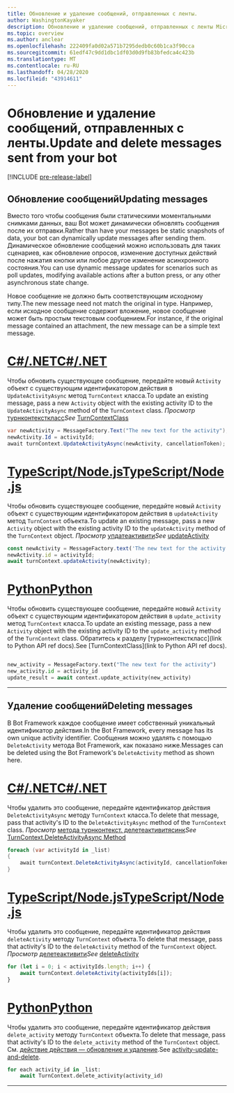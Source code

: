 ```yaml
---
title: Обновление и удаление сообщений, отправленных с ленты.
author: WashingtonKayaker
description: Обновление и удаление сообщений, отправленных с ленты Microsoft Teams
ms.topic: overview
ms.author: anclear
ms.openlocfilehash: 222409fa0d02a571b7295dedb0c60b1ca3f90cca
ms.sourcegitcommit: 61edf47c9dd1dbc1df03d0d9fb83bfedca4c423b
ms.translationtype: MT
ms.contentlocale: ru-RU
ms.lasthandoff: 04/28/2020
ms.locfileid: "43914611"
---
```

# <a name="update-and-delete-messages-sent-from-your-bot"></a><span data-ttu-id="64797-103">Обновление и удаление сообщений, отправленных с ленты.</span><span class="sxs-lookup"><span data-stu-id="64797-103">Update and delete messages sent from your bot</span></span>

[!INCLUDE [pre-release-label](~/includes/v4-to-v3-pointer-bots.md)]

## <a name="updating-messages"></a><span data-ttu-id="64797-104">Обновление сообщений</span><span class="sxs-lookup"><span data-stu-id="64797-104">Updating messages</span></span>

<span data-ttu-id="64797-105">Вместо того чтобы сообщения были статическими моментальными снимками данных, ваш Bot может динамически обновлять сообщения после их отправки.</span><span class="sxs-lookup"><span data-stu-id="64797-105">Rather than have your messages be static snapshots of data, your bot can dynamically update messages after sending them.</span></span> <span data-ttu-id="64797-106">Динамическое обновление сообщений можно использовать для таких сценариев, как обновление опросов, изменение доступных действий после нажатия кнопки или любое другое изменение асинхронного состояния.</span><span class="sxs-lookup"><span data-stu-id="64797-106">You can use dynamic message updates for scenarios such as poll updates, modifying available actions after a button press, or any other asynchronous state change.</span></span>

<span data-ttu-id="64797-107">Новое сообщение не должно быть соответствующим исходному типу.</span><span class="sxs-lookup"><span data-stu-id="64797-107">The new message need not match the original in type.</span></span> <span data-ttu-id="64797-108">Например, если исходное сообщение содержит вложение, новое сообщение может быть простым текстовым сообщением.</span><span class="sxs-lookup"><span data-stu-id="64797-108">For instance, if the original message contained an attachment, the new message can be a simple text message.</span></span>

# <a name="cnet"></a>[<span data-ttu-id="64797-109">C#/.NET</span><span class="sxs-lookup"><span data-stu-id="64797-109">C#/.NET</span></span>](#tab/dotnet)

<span data-ttu-id="64797-110">Чтобы обновить существующее сообщение, передайте новый `Activity` объект с существующим идентификатором действия в `UpdateActivityAsync` метод `TurnContext` класса.</span><span class="sxs-lookup"><span data-stu-id="64797-110">To update an existing message, pass a new `Activity` object with the existing activity ID to the `UpdateActivityAsync` method of the `TurnContext` class.</span></span> <span data-ttu-id="64797-111">*Просмотр* [турнконтексткласс](/dotnet/api/microsoft.bot.builder.turncontext?view=botbuilder-dotnet-stable)</span><span class="sxs-lookup"><span data-stu-id="64797-111">*See* [TurnContextClass](/dotnet/api/microsoft.bot.builder.turncontext?view=botbuilder-dotnet-stable)</span></span>

```csharp
var newActivity = MessageFactory.Text("The new text for the activity");
newActivity.Id = activityId;
await turnContext.UpdateActivityAsync(newActivity, cancellationToken);
```

# <a name="typescriptnodejs"></a>[<span data-ttu-id="64797-112">TypeScript/Node.js</span><span class="sxs-lookup"><span data-stu-id="64797-112">TypeScript/Node.js</span></span>](#tab/typescript)

<span data-ttu-id="64797-113">Чтобы обновить существующее сообщение, передайте новый `Activity` объект с существующим идентификатором действия в `updateActivity` метод `TurnContext` объекта.</span><span class="sxs-lookup"><span data-stu-id="64797-113">To update an existing message, pass a new `Activity` object with the existing activity ID to the `updateActivity` method of the `TurnContext` object.</span></span> <span data-ttu-id="64797-114">*Просмотр* [упдатеактивити](/javascript/api/botbuilder-core/turncontext?view=botbuilder-ts-latest#updateactivity-partial-activity--)</span><span class="sxs-lookup"><span data-stu-id="64797-114">*See* [updateActivity](/javascript/api/botbuilder-core/turncontext?view=botbuilder-ts-latest#updateactivity-partial-activity--)</span></span>

```typescript
const newActivity = MessageFactory.text('The new text for the activity');
newActivity.id = activityId;
await turnContext.updateActivity(newActivity);
```

# <a name="python"></a>[<span data-ttu-id="64797-115">Python</span><span class="sxs-lookup"><span data-stu-id="64797-115">Python</span></span>](#tab/python)

<span data-ttu-id="64797-116">Чтобы обновить существующее сообщение, передайте новый `Activity` объект с существующим идентификатором действия в `update_activity` метод `TurnContext` класса.</span><span class="sxs-lookup"><span data-stu-id="64797-116">To update an existing message, pass a new `Activity` object with the existing activity ID to the `update_activity` method of the `TurnContext` class.</span></span> <span data-ttu-id="64797-117">Обратитесь к разделу [турнконтексткласс](link to Python API ref docs).</span><span class="sxs-lookup"><span data-stu-id="64797-117">See [TurnContextClass](link to Python API ref docs).</span></span>

```python

new_activity = MessageFactory.text("The new text for the activity")
new_activity.id = activity_id
update_result = await context.update_activity(new_activity)

```

---

## <a name="deleting-messages"></a><span data-ttu-id="64797-118">Удаление сообщений</span><span class="sxs-lookup"><span data-stu-id="64797-118">Deleting messages</span></span>

<span data-ttu-id="64797-119">В Bot Framework каждое сообщение имеет собственный уникальный идентификатор действия.</span><span class="sxs-lookup"><span data-stu-id="64797-119">In the Bot Framework, every message has its own unique activity identifier.</span></span>
<span data-ttu-id="64797-120">Сообщения можно удалять с помощью `DeleteActivity` метода Bot Framework, как показано ниже.</span><span class="sxs-lookup"><span data-stu-id="64797-120">Messages can be deleted using the Bot Framework's `DeleteActivity` method as shown here.</span></span>

# <a name="cnet"></a>[<span data-ttu-id="64797-121">C#/.NET</span><span class="sxs-lookup"><span data-stu-id="64797-121">C#/.NET</span></span>](#tab/dotnet)

<span data-ttu-id="64797-122">Чтобы удалить это сообщение, передайте идентификатор действия `DeleteActivityAsync` методу `TurnContext` класса.</span><span class="sxs-lookup"><span data-stu-id="64797-122">To delete that message, pass that activity's ID to the `DeleteActivityAsync` method of the `TurnContext` class.</span></span> <span data-ttu-id="64797-123">*Просмотр* [метода турнконтекст. делетеактивитясинк](/dotnet/api/microsoft.bot.builder.turncontext.deleteactivityasync?view=botbuilder-dotnet-stable)</span><span class="sxs-lookup"><span data-stu-id="64797-123">*See* [TurnContext.DeleteActivityAsync Method](/dotnet/api/microsoft.bot.builder.turncontext.deleteactivityasync?view=botbuilder-dotnet-stable)</span></span>

```csharp
foreach (var activityId in _list)
{
    await turnContext.DeleteActivityAsync(activityId, cancellationToken);
}
```

# <a name="typescriptnodejs"></a>[<span data-ttu-id="64797-124">TypeScript/Node.js</span><span class="sxs-lookup"><span data-stu-id="64797-124">TypeScript/Node.js</span></span>](#tab/typescript)

<span data-ttu-id="64797-125">Чтобы удалить это сообщение, передайте идентификатор действия `deleteActivity` методу `TurnContext` объекта.</span><span class="sxs-lookup"><span data-stu-id="64797-125">To delete that message, pass that activity's ID to the `deleteActivity` method of the `TurnContext` object.</span></span> <span data-ttu-id="64797-126">*Просмотр* [делетеактивити](/javascript/api/botbuilder-core/turncontext?view=botbuilder-ts-latest#deleteactivity-string---partial-conversationreference--)</span><span class="sxs-lookup"><span data-stu-id="64797-126">*See* [deleteActivity](/javascript/api/botbuilder-core/turncontext?view=botbuilder-ts-latest#deleteactivity-string---partial-conversationreference--)</span></span>

```typescript
for (let i = 0; i < activityIds.length; i++) {
    await turnContext.deleteActivity(activityIds[i]);
}
```

# <a name="python"></a>[<span data-ttu-id="64797-127">Python</span><span class="sxs-lookup"><span data-stu-id="64797-127">Python</span></span>](#tab/python)

<span data-ttu-id="64797-128">Чтобы удалить это сообщение, передайте идентификатор действия `delete_activity` методу `TurnContext` объекта.</span><span class="sxs-lookup"><span data-stu-id="64797-128">To delete that message, pass that activity's ID to the `delete_activity` method of the `TurnContext` object.</span></span> <span data-ttu-id="64797-129">См. [действие действия — обновление и удаление](https://github.com/microsoft/botbuilder-python/blob/c04ecacb22c1f4b43a671fe2f1e4782218391975/tests/teams/scenarios/activity-update-and-delete/bots/activity_update_and_delete_bot.py).</span><span class="sxs-lookup"><span data-stu-id="64797-129">See [activity-update-and-delete](https://github.com/microsoft/botbuilder-python/blob/c04ecacb22c1f4b43a671fe2f1e4782218391975/tests/teams/scenarios/activity-update-and-delete/bots/activity_update_and_delete_bot.py).</span></span>

```python
for each activity_id in _list:
    await TurnContext.delete_activity(activity_id)
```

---


